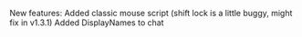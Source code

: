 New features:
Added classic mouse script (shift lock is a little buggy, might fix in v1.3.1)
Added DisplayNames to chat
